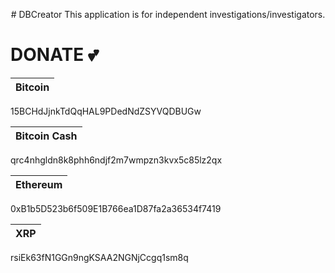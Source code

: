 <p style="text-align: center" align="center">
  # DBCreator
  This application is for independent investigations/investigators.

  # DONATE :two_hearts:
  | Bitcoin |
  |---|
  15BCHdJjnkTdQqHAL9PDedNdZSYVQDBUGw

  | Bitcoin Cash |
  |---|
  qrc4nhgldn8k8phh6ndjf2m7wmpzn3kvx5c85lz2qx

  | Ethereum |
  |---|
  0xB1b5D523b6f509E1B766ea1D87fa2a36534f7419

  | XRP |
  |--|
  rsiEk63fN1GGn9ngKSAA2NGNjCcgq1sm8q
</p>
